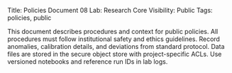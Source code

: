 Title: Policies Document 08
Lab: Research Core
Visibility: Public
Tags: policies, public

This document describes procedures and context for public policies.
All procedures must follow institutional safety and ethics guidelines.
Record anomalies, calibration details, and deviations from standard protocol.
Data files are stored in the secure object store with project-specific ACLs.
Use versioned notebooks and reference run IDs in lab logs.

